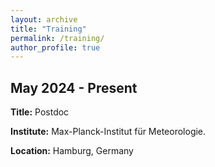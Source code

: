 ```yaml
---
layout: archive
title: "Training"
permalink: /training/
author_profile: true
---
```


## May 2024 - Present
**Title:** Postdoc

**Institute:** Max-Planck-Institut für Meteorologie.

**Location:** Hamburg, Germany

